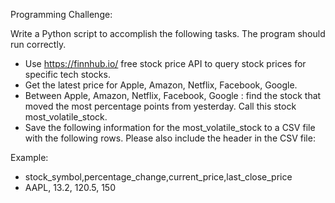 Programming Challenge:

Write a Python script to accomplish the following tasks. The program should run correctly.
- Use https://finnhub.io/ free stock price API to query stock prices for specific tech stocks.
- Get the latest price for Apple, Amazon, Netflix, Facebook, Google.
- Between Apple, Amazon, Netflix, Facebook, Google : find the stock that moved the most percentage points from yesterday. Call this stock most_volatile_stock.
- Save the following information for the most_volatile_stock to a CSV file with the
following rows. Please also include the header in the CSV file: 

Example:
- stock_symbol,percentage_change,current_price,last_close_price
- AAPL, 13.2, 120.5, 150
